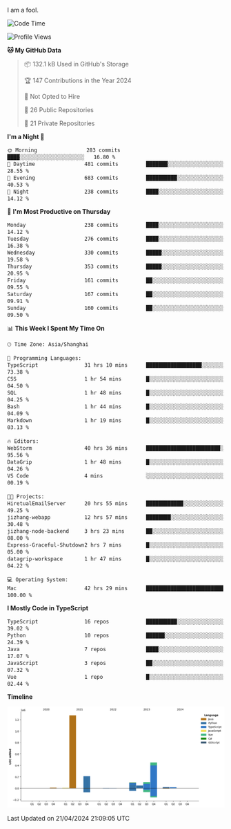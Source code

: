 I am a fool.

<!--START_SECTION:waka-->
![Code Time](http://img.shields.io/badge/Code%20Time-1%2C360%20hrs%2017%20mins-blue)

![Profile Views](http://img.shields.io/badge/Profile%20Views-7-blue)

**🐱 My GitHub Data** 

> 📦 132.1 kB Used in GitHub's Storage 
 > 
> 🏆 147 Contributions in the Year 2024
 > 
> 🚫 Not Opted to Hire
 > 
> 📜 26 Public Repositories 
 > 
> 🔑 21 Private Repositories 
 > 
**I'm a Night 🦉** 

```text
🌞 Morning                283 commits         ████░░░░░░░░░░░░░░░░░░░░░   16.80 % 
🌆 Daytime                481 commits         ███████░░░░░░░░░░░░░░░░░░   28.55 % 
🌃 Evening                683 commits         ██████████░░░░░░░░░░░░░░░   40.53 % 
🌙 Night                  238 commits         ████░░░░░░░░░░░░░░░░░░░░░   14.12 % 
```
📅 **I'm Most Productive on Thursday** 

```text
Monday                   238 commits         ████░░░░░░░░░░░░░░░░░░░░░   14.12 % 
Tuesday                  276 commits         ████░░░░░░░░░░░░░░░░░░░░░   16.38 % 
Wednesday                330 commits         █████░░░░░░░░░░░░░░░░░░░░   19.58 % 
Thursday                 353 commits         █████░░░░░░░░░░░░░░░░░░░░   20.95 % 
Friday                   161 commits         ██░░░░░░░░░░░░░░░░░░░░░░░   09.55 % 
Saturday                 167 commits         ██░░░░░░░░░░░░░░░░░░░░░░░   09.91 % 
Sunday                   160 commits         ██░░░░░░░░░░░░░░░░░░░░░░░   09.50 % 
```


📊 **This Week I Spent My Time On** 

```text
🕑︎ Time Zone: Asia/Shanghai

💬 Programming Languages: 
TypeScript               31 hrs 10 mins      ██████████████████░░░░░░░   73.38 % 
CSS                      1 hr 54 mins        █░░░░░░░░░░░░░░░░░░░░░░░░   04.50 % 
SQL                      1 hr 48 mins        █░░░░░░░░░░░░░░░░░░░░░░░░   04.25 % 
Bash                     1 hr 44 mins        █░░░░░░░░░░░░░░░░░░░░░░░░   04.09 % 
Markdown                 1 hr 19 mins        █░░░░░░░░░░░░░░░░░░░░░░░░   03.13 % 

🔥 Editors: 
WebStorm                 40 hrs 36 mins      ████████████████████████░   95.56 % 
DataGrip                 1 hr 48 mins        █░░░░░░░░░░░░░░░░░░░░░░░░   04.26 % 
VS Code                  4 mins              ░░░░░░░░░░░░░░░░░░░░░░░░░   00.19 % 

🐱‍💻 Projects: 
HiretualEmailServer      20 hrs 55 mins      ████████████░░░░░░░░░░░░░   49.25 % 
jizhang-webapp           12 hrs 57 mins      ████████░░░░░░░░░░░░░░░░░   30.48 % 
jizhang-node-backend     3 hrs 23 mins       ██░░░░░░░░░░░░░░░░░░░░░░░   08.00 % 
Express-Graceful-Shutdown2 hrs 7 mins        █░░░░░░░░░░░░░░░░░░░░░░░░   05.00 % 
datagrip-workspace       1 hr 47 mins        █░░░░░░░░░░░░░░░░░░░░░░░░   04.22 % 

💻 Operating System: 
Mac                      42 hrs 29 mins      █████████████████████████   100.00 % 
```

**I Mostly Code in TypeScript** 

```text
TypeScript               16 repos            ██████████░░░░░░░░░░░░░░░   39.02 % 
Python                   10 repos            ██████░░░░░░░░░░░░░░░░░░░   24.39 % 
Java                     7 repos             ████░░░░░░░░░░░░░░░░░░░░░   17.07 % 
JavaScript               3 repos             ██░░░░░░░░░░░░░░░░░░░░░░░   07.32 % 
Vue                      1 repo              █░░░░░░░░░░░░░░░░░░░░░░░░   02.44 % 
```



**Timeline**

![Lines of Code chart](https://raw.githubusercontent.com/VeejaLiu/VeejaLiu/master/assets/bar_graph.png)


 Last Updated on 21/04/2024 21:09:05 UTC
<!--END_SECTION:waka-->
